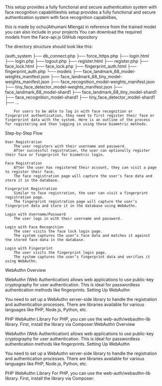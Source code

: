 This setup provides a fully functional and secure authentication system with face recognition capabilitieshis setup provides a fully functional and secure authentication system with face recognition capabilities,

this is made by ochu(Athumani Mlenga) in reference from the trained model you can also include in your projects You can download the required models from the Face-api.js GitHub repository

The directory structure should look like this:

/auth_system
    ├── db_connect.php
    ├── force_https.php
    ├── login.html
    ├── login.php
    ├── logout.php
    ├── register.html
    ├── register.php
    ├── face_lock.html
    ├── face_lock.php
    ├── fingerprint_auth.html
    ├── fingerprint_auth.php
    └── models
        ├── face_landmark_68_model-weights_manifest.json
        ├── face_landmark_68_tiny_model-weights_manifest.json
        ├── face_recognition_model-weights_manifest.json
        ├── tiny_face_detector_model-weights_manifest.json
        ├── face_landmark_68_model-shard1
        ├── face_landmark_68_tiny_model-shard1
        ├── face_recognition_model-shard1
        ├── tiny_face_detector_model-shard1
        ├── ...

        For users to be able to log in with face recognition or fingerprint authentication, they need to first register their face or fingerprint data with the system. Here is an outline of the process for registering and then logging in using these biometric methods.
Step-by-Step Flow

    User Registration
        The user registers with their username and password.
        After successful registration, the user can optionally register their face or fingerprint for biometric login.

    Face Registration
        After the user has registered their account, they can visit a page to register their face.
        The face registration page will capture the user’s face data and store it in the database.

    Fingerprint Registration
        Similar to face registration, the user can visit a fingerprint registration page.
        The fingerprint registration page will capture the user’s fingerprint data and store it in the database using WebAuthn.

    Login with Username/Password
        The user logs in with their username and password.

    Login with Face Recognition
        The user visits the face lock login page.
        The system captures the user’s face data and matches it against the stored face data in the database.

    Login with Fingerprint
        The user visits the fingerprint login page.
        The system captures the user’s fingerprint data and verifies it using WebAuthn.

WebAuthn Overview

WebAuthn (Web Authentication) allows web applications to use public-key cryptography for user authentication. This is ideal for passwordless authentication methods like fingerprints.
Setting Up WebAuthn

You need to set up a WebAuthn server-side library to handle the registration and authentication processes. There are libraries available for various languages like PHP, Node.js, Python, etc.

PHP WebAuthn Library
For PHP, you can use the web-auth/webauthn-lib library. First, install the library via Composer:WebAuthn Overview

WebAuthn (Web Authentication) allows web applications to use public-key cryptography for user authentication. This is ideal for passwordless authentication methods like fingerprints.
Setting Up WebAuthn

You need to set up a WebAuthn server-side library to handle the registration and authentication processes. There are libraries available for various languages like PHP, Node.js, Python, etc.

PHP WebAuthn Library
For PHP, you can use the web-auth/webauthn-lib library. First, install the library via Composer: